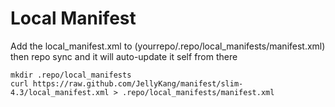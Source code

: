 Local Manifest
========
Add the local_manifest.xml to (yourrepo/.repo/local_manifests/manifest.xml) then repo sync and it will auto-update it self from there
    
    mkdir .repo/local_manifests
    curl https://raw.github.com/JellyKang/manifest/slim-4.3/local_manifest.xml > .repo/local_manifests/manifest.xml
